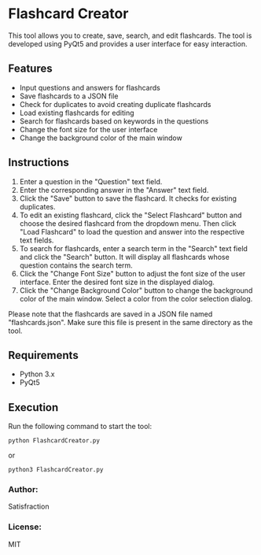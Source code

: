 # Flashcard Creator

This tool allows you to create, save, search, and edit flashcards. The tool is developed using PyQt5 and provides a user interface for easy interaction.

## Features

- Input questions and answers for flashcards
- Save flashcards to a JSON file
- Check for duplicates to avoid creating duplicate flashcards
- Load existing flashcards for editing
- Search for flashcards based on keywords in the questions
- Change the font size for the user interface
- Change the background color of the main window

## Instructions

1. Enter a question in the "Question" text field.
2. Enter the corresponding answer in the "Answer" text field.
3. Click the "Save" button to save the flashcard. It checks for existing duplicates.
4. To edit an existing flashcard, click the "Select Flashcard" button and choose the desired flashcard from the dropdown menu. Then click "Load Flashcard" to load the question and answer into the respective text fields.
5. To search for flashcards, enter a search term in the "Search" text field and click the "Search" button. It will display all flashcards whose question contains the search term.
6. Click the "Change Font Size" button to adjust the font size of the user interface. Enter the desired font size in the displayed dialog.
7. Click the "Change Background Color" button to change the background color of the main window. Select a color from the color selection dialog.

Please note that the flashcards are saved in a JSON file named "flashcards.json". Make sure this file is present in the same directory as the tool.

## Requirements

- Python 3.x
- PyQt5

## Execution

Run the following command to start the tool:


`python FlashcardCreator.py`

or

`python3 FlashcardCreator.py`




### Author: 

Satisfraction

### License: 

MIT
